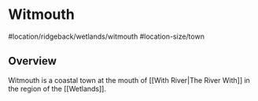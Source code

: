 # Witmouth
#location/ridgeback/wetlands/witmouth #location-size/town

## Overview
Witmouth is a coastal town at the mouth of [[With River|The River With]] in the region of the [[Wetlands]].
